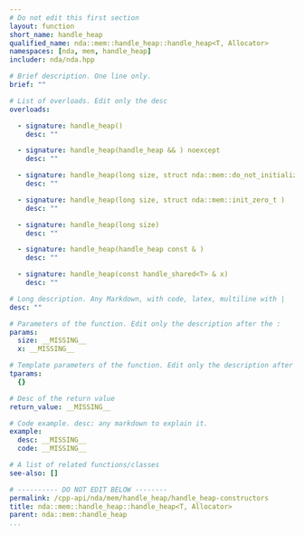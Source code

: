 ```yaml
---
# Do not edit this first section
layout: function
short_name: handle_heap
qualified_name: nda::mem::handle_heap::handle_heap<T, Allocator>
namespaces: [nda, mem, handle_heap]
includer: nda/nda.hpp

# Brief description. One line only.
brief: ""

# List of overloads. Edit only the desc
overloads:

  - signature: handle_heap()
    desc: ""

  - signature: handle_heap(handle_heap && ) noexcept
    desc: ""

  - signature: handle_heap(long size, struct nda::mem::do_not_initialize_t )
    desc: ""

  - signature: handle_heap(long size, struct nda::mem::init_zero_t )
    desc: ""

  - signature: handle_heap(long size)
    desc: ""

  - signature: handle_heap(handle_heap const & )
    desc: ""

  - signature: handle_heap(const handle_shared<T> & x)
    desc: ""

# Long description. Any Markdown, with code, latex, multiline with |
desc: ""

# Parameters of the function. Edit only the description after the :
params:
  size: __MISSING__
  x: __MISSING__

# Template parameters of the function. Edit only the description after the :
tparams:
  {}

# Desc of the return value
return_value: __MISSING__

# Code example. desc: any markdown to explain it.
example:
  desc: __MISSING__
  code: __MISSING__

# A list of related functions/classes
see-also: []

# ---------- DO NOT EDIT BELOW --------
permalink: /cpp-api/nda/mem/handle_heap/handle_heap-constructors
title: nda::mem::handle_heap::handle_heap<T, Allocator>
parent: nda::mem::handle_heap
...
```


